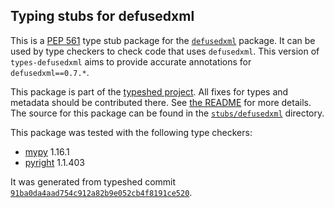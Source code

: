 ## Typing stubs for defusedxml

This is a [PEP 561](https://peps.python.org/pep-0561/) type stub package for
the [`defusedxml`](https://github.com/tiran/defusedxml) package. It can be used by type checkers
to check code that uses `defusedxml`. This version of
`types-defusedxml` aims to provide accurate annotations for
`defusedxml==0.7.*`.

This package is part of the [typeshed project](https://github.com/python/typeshed).
All fixes for types and metadata should be contributed there.
See [the README](https://github.com/python/typeshed/blob/main/README.md)
for more details. The source for this package can be found in the
[`stubs/defusedxml`](https://github.com/python/typeshed/tree/main/stubs/defusedxml)
directory.

This package was tested with the following type checkers:
* [mypy](https://github.com/python/mypy/) 1.16.1
* [pyright](https://github.com/microsoft/pyright) 1.1.403

It was generated from typeshed commit
[`91ba0da4aad754c912a82b9e052cb4f8191ce520`](https://github.com/python/typeshed/commit/91ba0da4aad754c912a82b9e052cb4f8191ce520).